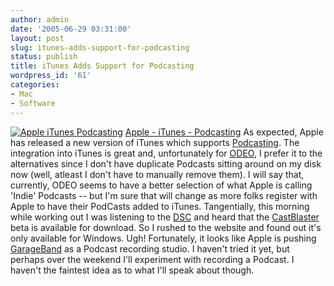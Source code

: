```yaml
---
author: admin
date: '2005-06-29 03:31:00'
layout: post
slug: itunes-adds-support-for-podcasting
status: publish
title: iTunes Adds Support for Podcasting
wordpress_id: '61'
categories:
- Mac
- Software
---
```


[![Apple iTunes
Podcasting](http://images.apple.com/podcasting/images/indexpodcasting1find20050628.jpg)](http://www.apple.com/podcasting/ "Apple - iTunes - Podcasting")
[Apple - iTunes - Podcasting](http://www.apple.com/podcasting/)
As expected, Apple has released a new version of iTunes which supports
[Podcasting](http://www.apple.com/podcasting/). The integration into
iTunes is great and, unfortunately for [ODEO](http://www.odeo.com), I
prefer it to the alternatives since I don't have duplicate Podcasts
sitting around on my disk now (well, atleast I don't have to manually
remove them). I will say that, currently, ODEO seems to have a better
selection of what Apple is calling 'Indie' Podcasts -- but I'm sure that
will change as more folks register with Apple to have their PodCasts
added to iTunes. Tangentially, this morning while working out I was
listening to the [DSC](http://www.dailysourcecode.com) and heard that
the [CastBlaster](http://www.castblaster.com) beta is available for
download. So I rushed to the website and found out it's only available
for Windows. Ugh! Fortunately, it looks like Apple is pushing
[GarageBand](http://www.apple.com/support/garageband/podcasts/) as a
Podcast recording studio. I haven't tried it yet, but perhaps over the
weekend I'll experiment with recording a Podcast. I haven't the faintest
idea as to what I'll speak about though.
